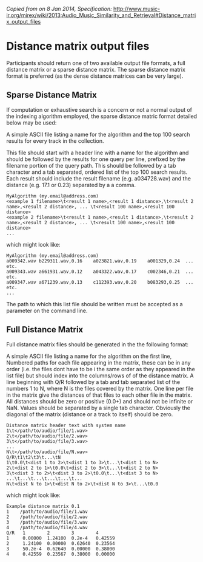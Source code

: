 *Copied from on 8 Jan 2014, Specification:*
<http://www.music-ir.org/mirex/wiki/2013:Audio_Music_Similarity_and_Retrieval#Distance_matrix_output_files>

# Distance matrix output files #

Participants should return one of two available output file formats, a full
distance matrix or a sparse distance matrix. The sparse distance matrix format
is preferred (as the dense distance matrices can be very large).


## Sparse Distance Matrix ##

If computation or exhaustive search is a concern or not a normal output of the
indexing algorithm employed, the sparse distance matric format detailed below
may be used:

A simple ASCII file listing a name for the algorithm and the top 100 search
results for every track in the collection.

This file should start with a header line with a name for the algorithm and
should be followed by the results for one query per line, prefixed by the
filename portion of the query path. This should be followed by a tab character
and a tab separated, ordered list of the top 100 search results. Each result
should include the result filename (e.g. a034728.wav) and the distance (e.g.
17.1 or 0.23) separated by a a comma.

```
MyAlgorithm (my.email@address.com)
<example 1 filename>\t<result 1 name>,<result 1 distance>,\t<result 2 name>,<result 2 distance>, ... \t<result 100 name>,<result 100 distance>
<example 2 filename>\t<result 1 name>,<result 1 distance>,\t<result 2 name>,<result 2 distance>, ... \t<result 100 name>,<result 100 distance>
...
```

which might look like:
```
MyAlgorithm (my.email@address.com)
a009342.wav	b229311.wav,0.16	a023821.wav,0.19	a001329,0.24  ... etc.
a009343.wav	a661931.wav,0.12	a043322.wav,0.17	c002346,0.21  ... etc.
a009347.wav	a671239.wav,0.13	c112393.wav,0.20	b083293,0.25  ... etc.
...
```

The path to which this list file should be written must be accepted as a parameter on the command line.

## Full Distance Matrix ##

Full distance matrix files should be generated in the the following format:

A simple ASCII file listing a name for the algorithm on the first line,
Numbered paths for each file appearing in the matrix, these can be in any
order (i.e. the files dont have to be i the same order as they appeared in the
list file) but should index into the columns/rows of of the distance matrix.
A line beginning with Q/R followed by a tab and tab separated list of the
numbers 1 to N, where N is the files covered by the matrix. One line per file
in the matrix give the distances of that files to each other file in the
matrix. All distances should be zero or positive (0.0+) and should not be
infinite or NaN. Values should be separated by a single tab character.
Obviously the diagonal of the matrix (distance or a track to itself) should be
zero. 

```
Distance matrix header text with system name
1\t</path/to/audio/file/1.wav>
2\t</path/to/audio/file/2.wav>
3\t</path/to/audio/file/3.wav>
...
N\t</path/to/audio/file/N.wav>
Q/R\t1\t2\t3\t...\tN
1\t0.0\t<dist 1 to 2>\t<dist 1 to 3>\t...\t<dist 1 to N>
2\t<dist 2 to 1>\t0.0\t<dist 2 to 3>\t...\t<dist 2 to N>
3\t<dist 3 to 2>\t<dist 3 to 2>\t0.0\t...\t<dist 3 to N>
...\t...\t...\t...\t...\t...
N\t<dist N to 1>\t<dist N to 2>\t<dist N to 3>\t...\t0.0
```
which might look like:

```
Example distance matrix 0.1
1    /path/to/audio/file/1.wav
2    /path/to/audio/file/2.wav
3    /path/to/audio/file/3.wav
4    /path/to/audio/file/4.wav
Q/R   1        2        3        4
1     0.00000  1.24100  0.2e-4   0.42559
2     1.24100  0.00000  0.62640  0.23564
3     50.2e-4  0.62640  0.00000  0.38000
4     0.42559  0.23567  0.38000  0.00000
```


